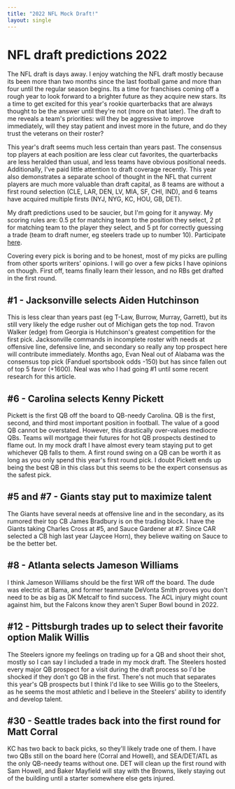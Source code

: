 ```yaml
---
title: "2022 NFL Mock Draft!"
layout: single
---
```


# NFL draft predictions 2022

The NFL draft is days away. I enjoy watching the NFL draft mostly because its been more than two months since the last football game and more than four until the regular season begins. Its a time for franchises coming off a rough year to look forward to a brighter future as they acquire new stars. Its a time to get excited for this year's rookie quarterbacks that are always thought to be the answer until they're not (more on that later). The draft to me reveals a team's priorities: will they be aggressive to improve immediately, will they stay patient and invest more in the future, and do they trust the veterans on their roster?

This year's draft seems much less certain than years past. The consensus top players at each position are less clear cut favorites, the quarterbacks are less heralded than usual, and less teams have obvious positional needs. Additionally, I've paid little attention to draft coverage recently. This year also demonstrates a separate school of thought in the NFL that current players are much more valuable than draft capital, as 8 teams are without a first round selection (CLE, LAR, DEN, LV, MIA, SF, CHI, IND), and 6 teams have acquired multiple firsts (NYJ, NYG, KC, HOU, GB, DET).

My draft predictions used to be saucier, but I'm going for it anyway. My scoring rules are: 0.5 pt for matching team to the position they select, 2 pt for matching team to the player they select, and 5 pt for correctly guessing a trade (team to draft numer, eg steelers trade up to number 10). Participate [here](https://docs.google.com/spreadsheets/d/1mvG67coSHav24rJMHiw1fppsg7wQh3n7l2M3Ft4TXx8/edit?usp=sharing).

Covering every pick is boring and to be honest, most of my picks are pulling from other sports writers' opinions. I will go over a few picks I have opinions on though. First off, teams finally learn their lesson, and no RBs get drafted in the first round.

## #1 - Jacksonville selects Aiden Hutchinson

This is less clear than years past (eg T-Law, Burrow, Murray, Garrett), but its still very likely the edge rusher out of Michigan gets the top nod. Travon Walker (edge) from Georgia is Hutchinson's greatest competition for the first pick. Jacksonville commands in incomplete roster with needs at offensive line, defensive line, and secondary so really any top prospect here will contribute immediately. Months ago, Evan Neal out of Alabama was the consensus top pick (Fanduel sportsbook odds -150) but has since fallen out of top 5 favor (+1600). Neal was who I had going #1 until some recent research for this article.

## #6 - Carolina selects Kenny Pickett

Pickett is the first QB off the board to QB-needy Carolina. QB is the first, second, and third most important position in football. The value of a good QB cannot be overstated. However, this drastically over-values mediocre QBs. Teams will mortgage their futures for hot QB prospects destined to flame out. In my mock draft I have almost every team staying put to get whichever QB falls to them. A first round swing on a QB can be worth it as long as you only spend this year's first round pick. I doubt Pickett ends up being the best QB in this class but this seems to be the expert consensus as the safest pick.

## #5 and #7 - Giants stay put to maximize talent

The Giants have several needs at offensive line and in the secondary, as its rumored their top CB James Bradbury is on the trading block. I have the Giants taking Charles Cross at #5, and Sauce Gardener at #7. Since CAR selected a CB high last year (Jaycee Horn), they believe waiting on Sauce to be the better bet.

## #8 - Atlanta selects Jameson Williams

I think Jameson Williams should be the first WR off the board. The dude was electric at Bama, and former teammate DeVonta Smith proves you don't need to be as big as DK Metcalf to find success. The ACL injury might count against him, but the Falcons know they aren't Super Bowl bound in 2022.

## #12 - Pittsburgh trades up to select their favorite option Malik Willis

The Steelers ignore my feelings on trading up for a QB and shoot their shot, mostly so I can say I included a trade in my mock draft. The Steelers hosted every major QB prospect for a visit during the draft process so I'd be shocked if they don't go QB in the first. There's not much that separates this year's QB prospects but I think I'd like to see Willis go to the Steelers, as he seems the most athletic and I believe in the Steelers' ability to identify and develop talent.

## #30 - Seattle trades back into the first round for Matt Corral

KC has two back to back picks, so they'll likely trade one of them. I have two QBs still on the board here (Corral and Howell), and SEA/DET/ATL as the only QB-needy teams without one. DET will clean up the first round with Sam Howell, and Baker Mayfield will stay with the Browns, likely staying out of the building until a starter somewhere else gets injured.
